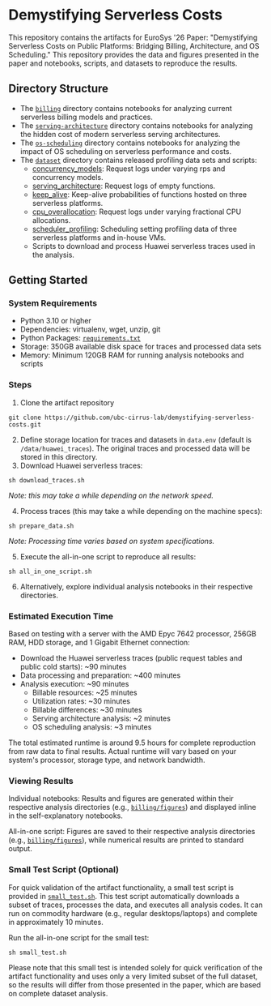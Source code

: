 # Demystifying Serverless Costs
This repository contains the artifacts for EuroSys '26 Paper: "Demystifying Serverless Costs on Public Platforms: Bridging Billing, Architecture, and OS Scheduling."
This repository provides the data and figures presented in the paper and notebooks, scripts, and datasets to reproduce the results.

## Directory Structure

* The [`billing`](./billing) directory contains notebooks for analyzing current serverless billing models and practices.
* The [`serving-architecture`](./serving-architecture) directory contains notebooks for analyzing the hidden cost of modern serverless serving architectures.
* The [`os-scheduling`](./os-scheduling) directory contains notebooks for analyzing the impact of OS scheduling on serverless performance and costs.
* The [`dataset`](./dataset) directory contains released profiling data sets and scripts:
  * [concurrency_models](./dataset/concurrency_models): Request logs under varying rps and concurrency models.
  * [serving_architecture](./dataset/serving_architecture): Request logs of empty functions.
  * [keep_alive](./dataset/keep_alive): Keep-alive probabilities of functions hosted on three serverless platforms.
  * [cpu_overallocation](./dataset/cpu_overallocation): Request logs under varying fractional CPU allocations.
  * [scheduler_profiling](./dataset/scheduler_profiling): Scheduling setting profiling data of three serverless platforms and in-house VMs.
  * Scripts to download and process Huawei serverless traces used in the analysis.


## Getting Started
### System Requirements
* Python 3.10 or higher
* Dependencies: virtualenv, wget, unzip, git
* Python Packages: [`requirements.txt`](./requirements.txt)
* Storage: 350GB available disk space for traces and processed data sets
* Memory: Minimum 120GB RAM for running analysis notebooks and scripts

### Steps
1. Clone the artifact repository
```
git clone https://github.com/ubc-cirrus-lab/demystifying-serverless-costs.git
```
2. Define storage location for traces and datasets in `data.env` (default is `/data/huawei_traces`). The original traces and processed data will be stored in this directory.
3. Download Huawei serverless traces:
```
sh download_traces.sh
```
*Note: this may take a while depending on the network speed.*

4. Process traces  (this may take a while depending on the machine specs):
```
sh prepare_data.sh
```
*Note: Processing time varies based on system specifications.*

5. Execute the all-in-one script to reproduce all results:
```
sh all_in_one_script.sh
```

6. Alternatively, explore individual analysis notebooks in their respective directories.

### Estimated Execution Time
Based on testing with a server with the AMD Epyc 7642 processor, 256GB RAM, HDD storage, and 1 Gigabit Ethernet connection:
* Download the Huawei serverless traces (public request tables and public cold starts): ~90 minutes
* Data processing and preparation: ~400 minutes
* Analysis execution: ~90 minutes
  * Billable resources: ~25 minutes
  * Utilization rates: ~30 minutes
  * Billable differences: ~30 minutes
  * Serving architecture analysis: ~2 minutes
  * OS scheduling analysis: ~3 minutes

The total estimated runtime is around 9.5 hours for complete reproduction from raw data to final results. Actual runtime will vary based on your system's processor, storage type, and network bandwidth.

### Viewing Results
Individual notebooks: Results and figures are generated within their respective analysis directories (e.g., [`billing/figures`](./billing/figures)) and displayed inline in the self-explanatory notebooks.

All-in-one script: Figures are saved to their respective analysis directories (e.g., [`billing/figures`](./billing/figures)), while numerical results are printed to standard output.

### Small Test Script (Optional)
For quick validation of the artifact functionality, a small test script is provided in [`small_test.sh`](./small_test.sh). This test script automatically downloads a subset of traces, processes the data, and executes all analysis codes. It can run on commodity hardware (e.g., regular desktops/laptops) and complete in approximately 10 minutes. 

Run the all-in-one script for the small test:
```
sh small_test.sh
```

Please note that this small test is intended solely for quick verification of the artifact functionality and uses only a very limited subset of the full dataset, so the results will differ from those presented in the paper, which are based on complete dataset analysis.
